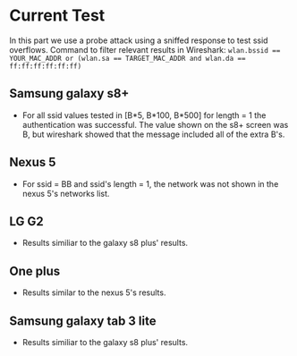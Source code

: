# Current Test
In this part we use a probe attack using a sniffed response to test ssid overflows.
Command to filter relevant results in Wireshark: 
`wlan.bssid == YOUR_MAC_ADDR or (wlan.sa == TARGET_MAC_ADDR and wlan.da == ff:ff:ff:ff:ff:ff)`

## Samsung galaxy s8+
* For all ssid values tested in [B\*5, B\*100, B*500] for length = 1 the authentication was successful. The value shown on the s8+ screen was B, but wireshark showed that the message included all of the extra B's.

## Nexus 5
* For ssid = BB and ssid's length = 1, the network was not shown in the nexus 5's networks list.

## LG G2
* Results similiar to the galaxy s8 plus' results.

## One plus
* Results similar to the nexus 5's results.

## Samsung galaxy tab 3 lite
* Results similiar to the galaxy s8 plus' results.